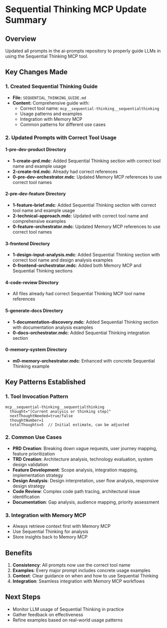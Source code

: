 # Sequential Thinking MCP Update Summary

## Overview
Updated all prompts in the ai-prompts repository to properly guide LLMs in using the Sequential Thinking MCP tool.

## Key Changes Made

### 1. Created Sequential Thinking Guide
- **File:** `SEQUENTIAL_THINKING_GUIDE.md`
- **Content:** Comprehensive guide with:
  - Correct tool name: `mcp__sequential-thinking__sequentialthinking`
  - Usage patterns and examples
  - Integration with Memory MCP
  - Common patterns for different use cases

### 2. Updated Prompts with Correct Tool Usage

#### 1-pre-dev-product Directory
- **1-create-prd.mdc**: Added Sequential Thinking section with correct tool name and example usage
- **2-create-trd.mdc**: Already had correct references
- **0-pre-dev-orchestrator.mdc**: Updated Memory MCP references to use correct tool names

#### 2-pre-dev-feature Directory  
- **1-feature-brief.mdc**: Added Sequential Thinking section with correct tool name and example usage
- **2-technical-approach.mdc**: Updated with correct tool name and comprehensive examples
- **0-feature-orchestrator.mdc**: Updated Memory MCP references to use correct tool names

#### 3-frontend Directory
- **1-design-input-analysis.mdc**: Added Sequential Thinking section with correct tool name and design analysis examples
- **0-frontend-orchestrator.mdc**: Added both Memory MCP and Sequential Thinking sections

#### 4-code-review Directory
- All files already had correct Sequential Thinking MCP tool name references

#### 5-generate-docs Directory
- **1-documentation-discovery.mdc**: Added Sequential Thinking section with documentation analysis examples
- **0-docs-orchestrator.mdc**: Added Sequential Thinking integration section

#### 0-memory-system Directory
- **m0-memory-orchestrator.mdc**: Enhanced with concrete Sequential Thinking example

## Key Patterns Established

### 1. Tool Invocation Pattern
```
mcp__sequential-thinking__sequentialthinking
  thought="[Current analysis or thinking step]"
  nextThoughtNeeded=true/false
  thoughtNumber=1
  totalThoughts=5  // Initial estimate, can be adjusted
```

### 2. Common Use Cases
- **PRD Creation**: Breaking down vague requests, user journey mapping, feature prioritization
- **TRD Creation**: Architecture analysis, technology evaluation, system design validation
- **Feature Development**: Scope analysis, integration mapping, implementation strategy
- **Design Analysis**: Design interpretation, user flow analysis, responsive design strategy
- **Code Review**: Complex code path tracing, architectural issue identification
- **Documentation**: Gap analysis, audience mapping, priority assessment

### 3. Integration with Memory MCP
- Always retrieve context first with Memory MCP
- Use Sequential Thinking for analysis
- Store insights back to Memory MCP

## Benefits
1. **Consistency**: All prompts now use the correct tool name
2. **Examples**: Every major prompt includes concrete usage examples
3. **Context**: Clear guidance on when and how to use Sequential Thinking
4. **Integration**: Seamless integration with Memory MCP workflows

## Next Steps
- Monitor LLM usage of Sequential Thinking in practice
- Gather feedback on effectiveness
- Refine examples based on real-world usage patterns